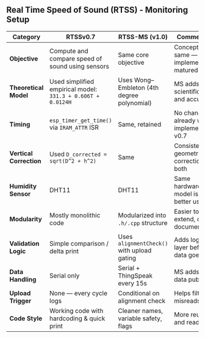 ## Real Time Speed of Sound (RTSS) - Monitoring Setup

| Category                | RTSSv0.7                                                    | RTSS-MS (v1.0)                             | Commentary                                     |
| ----------------------- | ----------------------------------------------------------- | ------------------------------------------ | ---------------------------------------------- |
| **Objective**           | Compute and compare speed of sound using sensors            | Same core objective                        | Conceptually same — but implementation matured |
| **Theoretical Model**   | Used simplified empirical model: `331.3 + 0.606T + 0.0124H` | Uses Wong–Embleton (4th degree polynomial) | MS adds scientific rigor and accuracy          |
| **Timing**              | `esp_timer_get_time()` via `IRAM_ATTR` ISR                  | Same, retained                             | No change — already well-implemented in v0.7   |
| **Vertical Correction** | Used `D_corrected = sqrt(D^2 + h^2)`                        | Same                                       | Consistent geometric correction in both        |
| **Humidity Sensor**     | DHT11                                                       | DHT11                                      | Same hardware; model is now better used        |
| **Modularity**          | Mostly monolithic code                                      | Modularized into `.h/.cpp` structure       | Easier to extend, debug, document              |
| **Validation Logic**    | Simple comparison / delta print                             | Uses `alignmentCheck()` with upload gating | Adds logic layer before data goes out          |
| **Data Handling**       | Serial only                                                 | Serial + ThingSpeak every 15s              | MS adds live data publishing                   |
| **Upload Trigger**      | None — every cycle logs                                     | Conditional on alignment check             | Helps filter out misreads/noise                |
| **Code Style**          | Working code with hardcoding & quick print                  | Cleaner names, variable safety, flags      | More reusable and readable                     |

